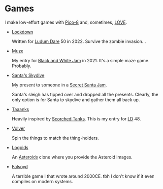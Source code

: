 # Games

I make low-effort games with [Pico-8](https://www.lexaloffle.com/pico-8.php) and, sometimes, [LÖVE](https://love2d.org/).

- [Lockdown](https://static.offend.me.uk/games/lockdown.html)

    Written for [Ludum Dare](https://ludumdare.com/) 50 in 2022.
    Survive the zombie invasion...

- [Muze](https://static.offend.me.uk/games/muze.html)

    My entry for [Black and White Jam](https://itch.io/jam/black-and-white-jam) in 2021.
    It's a simple maze game. Probably.

- [Santa's Skydive](https://static.offend.me.uk/games/santa-dive.html)

    My present to someone in a [Secret Santa Jam](https://itch.io/jam/secret-santa).

    Santa's sleigh has tipped over and dropped all the presents.
    Clearly, the only option is for Santa to skydive and gather them all back up.

- [Taaanks](https://static.offend.me.uk/games/taaanks.html)

    Heavily inspired by [Scorched Tanks](https://en.wikipedia.org/wiki/Scorched_Tanks).
    This is my entry for [LD](https://ludumdare.com/) 48.

- [Volver](https://static.offend.me.uk/games/volver.html)

    Spin the things to match the thing-holders.

- [Logoids](https://github.com/stilvoid/logoids)

    An [Asteroids](https://en.wikipedia.org/wiki/Asteroids_(video_game)) clone where you provide the Asteroid images.

- [Falsoyd](https://github.com/stilvoid/falsoyd)

    A terrible game I that wrote around 2000CE.
    tbh I don't know if it even compiles on modern systems.
